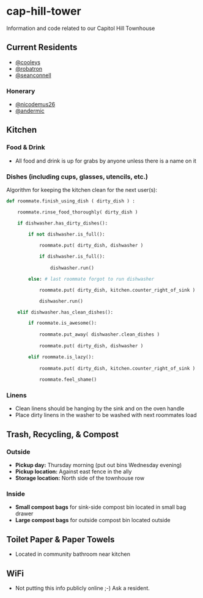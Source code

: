 cap-hill-tower
==============

Information and code related to our Capitol Hill Townhouse


Current Residents
-----------------

- [@cooleys](//github.com/cooleys)
- [@robatron](//github.com/robatron)
- [@seanconnell](//github.com/seanconnell)

### Honerary

- [@nicodemus26](//github.com/nicodemus26)
- [@andermic](//github.com/andermic)


Kitchen
-------

### Food & Drink

- All food and drink is up for grabs by anyone unless there is a name on it


### Dishes (including cups, glasses, utencils, etc.)

Algorithm for keeping the kitchen clean for the next user(s):

``` python
def roommate.finish_using_dish ( dirty_dish ) :

    roommate.rinse_food_thoroughly( dirty_dish )

    if dishwasher.has_dirty_dishes():

        if not dishwasher.is_full():

            roommate.put( dirty_dish, dishwasher )
            
            if dishwasher.is_full():
            
                dishwasher.run()

        else: # last roommate forgot to run dishwasher

            roommate.put( dirty_dish, kitchen.counter_right_of_sink )

            dishwasher.run()

    elif dishwasher.has_clean_dishes():

        if roommate.is_awesome():
        
            roommate.put_away( dishwasher.clean_dishes )
            
            roommate.put( dirty_dish, dishwasher )

        elif roommate.is_lazy():
        
            roommate.put( dirty_dish, kitchen.counter_right_of_sink )
            
            roommate.feel_shame()
```


### Linens

- Clean linens should be hanging by the sink and on the oven handle
- Place dirty linens in the washer to be washed with next roommates load



Trash, Recycling, & Compost
---------------------------

### Outside

- **Pickup day:** Thursday morning (put out bins Wednesday evening)
- **Pickup location:** Against east fence in the ally
- **Storage location:** North side of the townhouse row

### Inside

- **Small compost bags** for sink-side compost bin located in small bag drawer
- **Large compost bags** for outside compost bin located outside


Toilet Paper & Paper Towels
---------------------------

- Located in community bathroom near kitchen


WiFi
----

- Not putting this info publicly online ;-) Ask a resident.

